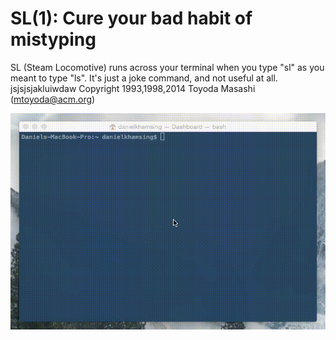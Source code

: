 SL(1): Cure your bad habit of mistyping
=======================================

SL (Steam Locomotive) runs across your terminal when you type "sl" as
you meant to type "ls". It's just a joke command, and not useful at
all.
jsjsjsjakluiwdaw
Copyright 1993,1998,2014 Toyoda Masashi (mtoyoda@acm.org)

![](demo.gif)